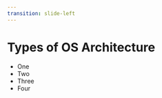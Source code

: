 ```yaml
---
transition: slide-left
---
```


# Types of OS Architecture

<v-clicks>

- One
- Two
- Three
- Four

</v-clicks>

<Pagination />
